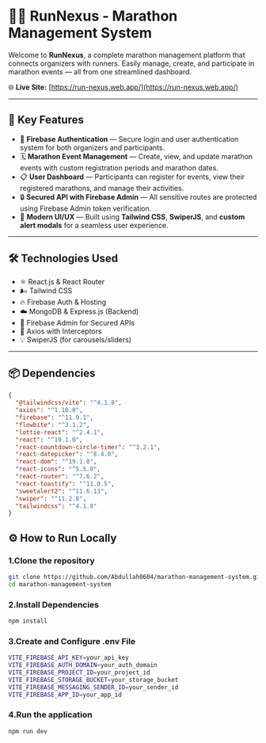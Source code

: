 # 🏃‍♂️ RunNexus - Marathon Management System

Welcome to **RunNexus**, a complete marathon management platform that connects organizers with runners. Easily manage, create, and participate in marathon events — all from one streamlined dashboard.

🌐 **Live Site:** [https://run-nexus.web.app/](https://run-nexus.web.app/)

---

## 🚀 Key Features

- 🔐 **Firebase Authentication** — Secure login and user authentication system for both organizers and participants.
- 🗓️ **Marathon Event Management** — Create, view, and update marathon events with custom registration periods and marathon dates.
- 📋 **User Dashboard** — Participants can register for events, view their registered marathons, and manage their activities.
- 🔒 **Secured API with Firebase Admin** — All sensitive routes are protected using Firebase Admin token verification.
- 🎨 **Modern UI/UX** — Built using **Tailwind CSS**, **SwiperJS**, and **custom alert modals** for a seamless user experience.

---

## 🛠️ Technologies Used

- ⚛️ React.js & React Router
- 🌬️ Tailwind CSS
- 🔥 Firebase Auth & Hosting
- ☁️ MongoDB & Express.js (Backend)
- 🔐 Firebase Admin for Secured APIs
- 🔄 Axios with Interceptors
- 💡 SwiperJS (for carousels/sliders)

---
## 📦 Dependencies

```json
{
  "@tailwindcss/vite": "^4.1.8",
  "axios": "^1.10.0",
  "firebase": "^11.9.1",
  "flowbite": "^3.1.2",
  "lottie-react": "^2.4.1",
  "react": "^19.1.0",
  "react-countdown-circle-timer": "^3.2.1",
  "react-datepicker": "^8.4.0",
  "react-dom": "^19.1.0",
  "react-icons": "^5.5.0",
  "react-router": "^7.6.2",
  "react-toastify": "^11.0.5",
  "sweetalert2": "^11.6.13",
  "swiper": "^11.2.8",
  "tailwindcss": "^4.1.8"
}
```

## ⚙️ How to Run Locally

### 1.Clone the repository
```bash
git clone https://github.com/Abdullah0604/marathon-management-system.git
cd marathon-management-system
```
### 2.Install Dependencies
```bash
npm install 
```
### 3.Create and Configure .env File
```bash
VITE_FIREBASE_API_KEY=your_api_key
VITE_FIREBASE_AUTH_DOMAIN=your_auth_domain
VITE_FIREBASE_PROJECT_ID=your_project_id
VITE_FIREBASE_STORAGE_BUCKET=your_storage_bucket
VITE_FIREBASE_MESSAGING_SENDER_ID=your_sender_id
VITE_FIREBASE_APP_ID=your_app_id

```
### 4.Run the application
```bash
npm run dev 
```
